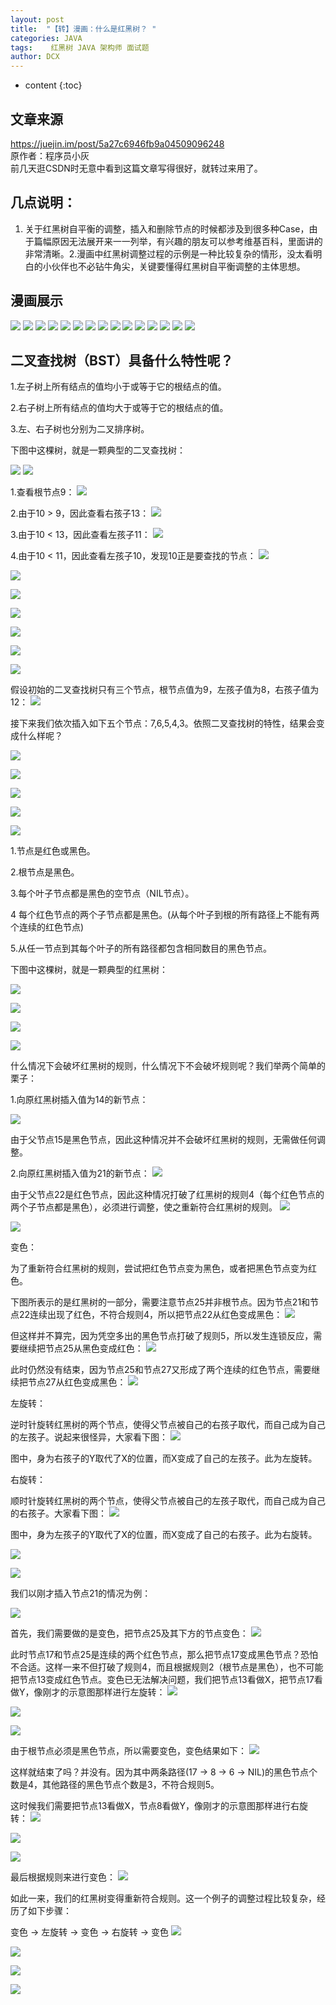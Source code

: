 ```yaml
---
layout: post
title:  "【转】漫画：什么是红黑树？ "
categories: JAVA
tags:    红黑树 JAVA 架构师 面试题 
author: DCX
---
```


* content
{:toc}

## 文章来源
   https://juejin.im/post/5a27c6946fb9a04509096248  <br>
   原作者：程序员小灰 <br>
  前几天逛CSDN时无意中看到这篇文章写得很好，就转过来用了。

## 几点说明：
1. 关于红黑树自平衡的调整，插入和删除节点的时候都涉及到很多种Case，由于篇幅原因无法展开来一一列举，有兴趣的朋友可以参考维基百科，里面讲的非常清晰。2.漫画中红黑树调整过程的示例是一种比较复杂的情形，没太看明白的小伙伴也不必钻牛角尖，关键要懂得红黑树自平衡调整的主体思想。




## 漫画展示

![](https://user-gold-cdn.xitu.io/2017/12/6/1602b60078667ae9?imageView2/0/w/1280/h/960/format/webp/ignore-error/1)
![](https://user-gold-cdn.xitu.io/2017/12/6/1602b60078ef6031?imageView2/0/w/1280/h/960/format/webp/ignore-error/1)
![](https://user-gold-cdn.xitu.io/2017/12/6/1602b600783fdc59?imageView2/0/w/1280/h/960/format/webp/ignore-error/1)
![](https://user-gold-cdn.xitu.io/2017/12/6/1602b60079653588?imageView2/0/w/1280/h/960/format/webp/ignore-error/1)
![](https://user-gold-cdn.xitu.io/2017/12/1/160123dc5325169a?imageView2/0/w/1280/h/960/format/webp/ignore-error/1)
![](https://user-gold-cdn.xitu.io/2017/12/1/160123dc538f1b37?imageView2/0/w/1280/h/960/format/webp/ignore-error/1)
![](https://user-gold-cdn.xitu.io/2017/12/6/1602b60079ed51e8?imageView2/0/w/1280/h/960/format/webp/ignore-error/1)
![](https://user-gold-cdn.xitu.io/2017/12/6/1602b600793a119c?imageView2/0/w/1280/h/960/format/webp/ignore-error/1)
![](https://user-gold-cdn.xitu.io/2017/12/6/1602b600b13539f9?imageView2/0/w/1280/h/960/format/webp/ignore-error/1)
![](https://user-gold-cdn.xitu.io/2017/12/6/1602b600b4ff7ba5?imageView2/0/w/1280/h/960/format/webp/ignore-error/1)
![](https://user-gold-cdn.xitu.io/2017/12/6/1602b600b14aa857?imageView2/0/w/1280/h/960/format/webp/ignore-error/1)
![](https://user-gold-cdn.xitu.io/2017/12/6/1602b600b1f91370?imageView2/0/w/1280/h/960/format/webp/ignore-error/1)
![](https://user-gold-cdn.xitu.io/2017/12/6/1602b600b4d1fb1c?imageView2/0/w/1280/h/960/format/webp/ignore-error/1)
![](https://user-gold-cdn.xitu.io/2017/12/6/1602b600b8b3be5b?imageView2/0/w/1280/h/960/format/webp/ignore-error/1)
![](https://user-gold-cdn.xitu.io/2017/12/6/1602b600d563a600?imageView2/0/w/1280/h/960/format/webp/ignore-error/1)

## 二叉查找树（BST）具备什么特性呢？

1.左子树上所有结点的值均小于或等于它的根结点的值。

2.右子树上所有结点的值均大于或等于它的根结点的值。

3.左、右子树也分别为二叉排序树。

下图中这棵树，就是一颗典型的二叉查找树：

![](https://user-gold-cdn.xitu.io/2017/12/6/1602b600eb27d6ef?imageView2/0/w/1280/h/960/format/webp/ignore-error/1)
![](https://user-gold-cdn.xitu.io/2017/12/6/1602b600ea3ce978?imageView2/0/w/1280/h/960/format/webp/ignore-error/1)

1.查看根节点9： 
![](https://user-gold-cdn.xitu.io/2017/12/6/1602b600ea940506?imageView2/0/w/1280/h/960/format/webp/ignore-error/1)

2.由于10 > 9，因此查看右孩子13： 
![](https://user-gold-cdn.xitu.io/2017/12/6/1602b600eb4a3f4f?imageView2/0/w/1280/h/960/format/webp/ignore-error/1)

3.由于10 < 13，因此查看左孩子11： 
![](https://user-gold-cdn.xitu.io/2017/12/6/1602b600eba75085?imageView2/0/w/1280/h/960/format/webp/ignore-error/1)

4.由于10 < 11，因此查看左孩子10，发现10正是要查找的节点： 
![](https://user-gold-cdn.xitu.io/2017/12/6/1602b60103b74671?imageView2/0/w/1280/h/960/format/webp/ignore-error/1)

![](https://user-gold-cdn.xitu.io/2017/12/6/1602b601159cab36?imageView2/0/w/1280/h/960/format/webp/ignore-error/1)

![](https://user-gold-cdn.xitu.io/2017/12/6/1602b601104a472b?imageView2/0/w/1280/h/960/format/webp/ignore-error/1)

![](https://user-gold-cdn.xitu.io/2017/12/6/1602b6011bf11e80?imageView2/0/w/1280/h/960/format/webp/ignore-error/1)

![](https://user-gold-cdn.xitu.io/2017/12/6/1602b601174850b8?imageView2/0/w/1280/h/960/format/webp/ignore-error/1)

![](https://user-gold-cdn.xitu.io/2017/12/6/1602b6012966ed8a?imageView2/0/w/1280/h/960/format/webp/ignore-error/1)

![](https://user-gold-cdn.xitu.io/2017/12/6/1602b601325ba117?imageView2/0/w/1280/h/960/format/webp/ignore-error/1)

假设初始的二叉查找树只有三个节点，根节点值为9，左孩子值为8，右孩子值为12： 
![](https://user-gold-cdn.xitu.io/2017/12/6/1602b6013c9aafc5?imageView2/0/w/1280/h/960/format/webp/ignore-error/1)

接下来我们依次插入如下五个节点：7,6,5,4,3。依照二叉查找树的特性，结果会变成什么样呢？ 

![](https://user-gold-cdn.xitu.io/2017/12/6/1602b6014331f371?imageView2/0/w/1280/h/960/format/webp/ignore-error/1)

![](https://user-gold-cdn.xitu.io/2017/12/6/1602b6014283a1a3?imageView2/0/w/1280/h/960/format/webp/ignore-error/1)

![](https://user-gold-cdn.xitu.io/2017/12/6/1602b60159bed929?imageView2/0/w/1280/h/960/format/webp/ignore-error/1)

![](https://user-gold-cdn.xitu.io/2017/12/6/1602b60144265a26?imageView2/0/w/1280/h/960/format/webp/ignore-error/1)

![](https://user-gold-cdn.xitu.io/2017/12/6/1602b6015ca1021f?imageView2/0/w/1280/h/960/format/webp/ignore-error/1)

1.节点是红色或黑色。

2.根节点是黑色。

3.每个叶子节点都是黑色的空节点（NIL节点）。

4 每个红色节点的两个子节点都是黑色。(从每个叶子到根的所有路径上不能有两个连续的红色节点)

5.从任一节点到其每个叶子的所有路径都包含相同数目的黑色节点。

下图中这棵树，就是一颗典型的红黑树： 

![](https://user-gold-cdn.xitu.io/2017/12/6/1602b6016e143cf3?imageView2/0/w/1280/h/960/format/webp/ignore-error/1)

![](https://user-gold-cdn.xitu.io/2017/12/6/1602b6016ed2c77e?imageView2/0/w/1280/h/960/format/webp/ignore-error/1)

![](https://user-gold-cdn.xitu.io/2017/12/6/1602b60176c96a2c?imageView2/0/w/1280/h/960/format/webp/ignore-error/1)

![](https://user-gold-cdn.xitu.io/2017/12/6/1602b6017c52c2b8?imageView2/0/w/1280/h/960/format/webp/ignore-error/1)

什么情况下会破坏红黑树的规则，什么情况下不会破坏规则呢？我们举两个简单的栗子：

1.向原红黑树插入值为14的新节点： 

![](https://user-gold-cdn.xitu.io/2017/12/6/1602b601956a02ff?imageView2/0/w/1280/h/960/format/webp/ignore-error/1)

由于父节点15是黑色节点，因此这种情况并不会破坏红黑树的规则，无需做任何调整。

2.向原红黑树插入值为21的新节点： 
![](https://user-gold-cdn.xitu.io/2017/12/6/1602b60192dd75db?imageView2/0/w/1280/h/960/format/webp/ignore-error/1)

由于父节点22是红色节点，因此这种情况打破了红黑树的规则4（每个红色节点的两个子节点都是黑色），必须进行调整，使之重新符合红黑树的规则。 
![](https://user-gold-cdn.xitu.io/2017/12/6/1602b6019a7873e6?imageView2/0/w/1280/h/960/format/webp/ignore-error/1)

![](https://user-gold-cdn.xitu.io/2017/12/6/1602b60270dbedb7?imageView2/0/w/1280/h/960/format/webp/ignore-error/1)

变色：

为了重新符合红黑树的规则，尝试把红色节点变为黑色，或者把黑色节点变为红色。

下图所表示的是红黑树的一部分，需要注意节点25并非根节点。因为节点21和节点22连续出现了红色，不符合规则4，所以把节点22从红色变成黑色：
![](https://user-gold-cdn.xitu.io/2017/12/6/1602b602995465b0?imageView2/0/w/1280/h/960/format/webp/ignore-error/1)

但这样并不算完，因为凭空多出的黑色节点打破了规则5，所以发生连锁反应，需要继续把节点25从黑色变成红色： 
![](https://user-gold-cdn.xitu.io/2017/12/6/1602b6021ca38237?imageView2/0/w/1280/h/960/format/webp/ignore-error/1)

此时仍然没有结束，因为节点25和节点27又形成了两个连续的红色节点，需要继续把节点27从红色变成黑色： 
![](https://user-gold-cdn.xitu.io/2017/12/6/1602b602acf13b5d?imageView2/0/w/1280/h/960/format/webp/ignore-error/1)

左旋转：

逆时针旋转红黑树的两个节点，使得父节点被自己的右孩子取代，而自己成为自己的左孩子。说起来很怪异，大家看下图： 
![](https://user-gold-cdn.xitu.io/2017/12/6/1602b60230926ead?imageView2/0/w/1280/h/960/format/webp/ignore-error/1)

图中，身为右孩子的Y取代了X的位置，而X变成了自己的左孩子。此为左旋转。

右旋转：

顺时针旋转红黑树的两个节点，使得父节点被自己的左孩子取代，而自己成为自己的右孩子。大家看下图： 
![](https://user-gold-cdn.xitu.io/2017/12/6/1602b6024ce2b0c4?imageView2/0/w/1280/h/960/format/webp/ignore-error/1)

图中，身为左孩子的Y取代了X的位置，而X变成了自己的右孩子。此为右旋转。 

![](https://user-gold-cdn.xitu.io/2017/12/6/1602b6024df0f4de?imageView2/0/w/1280/h/960/format/webp/ignore-error/1)

![](https://user-gold-cdn.xitu.io/2017/12/6/1602b60261624ffa?imageView2/0/w/1280/h/960/format/webp/ignore-error/1)

我们以刚才插入节点21的情况为例： 

![](https://user-gold-cdn.xitu.io/2017/12/6/1602b60192dd75db?imageView2/0/w/1280/h/960/format/webp/ignore-error/1)

首先，我们需要做的是变色，把节点25及其下方的节点变色：
![](https://user-gold-cdn.xitu.io/2017/12/6/1602b6027c291aee?imageView2/0/w/1280/h/960/format/webp/ignore-error/1)

此时节点17和节点25是连续的两个红色节点，那么把节点17变成黑色节点？恐怕不合适。这样一来不但打破了规则4，而且根据规则2（根节点是黑色），也不可能把节点13变成红色节点。变色已无法解决问题，我们把节点13看做X，把节点17看做Y，像刚才的示意图那样进行左旋转： 
![](https://user-gold-cdn.xitu.io/2017/12/6/1602b60230926ead?imageView2/0/w/1280/h/960/format/webp/ignore-error/1)

![](https://user-gold-cdn.xitu.io/2017/12/6/1602b6028ba39c59?imageView2/0/w/1280/h/960/format/webp/ignore-error/1)

![](https://user-gold-cdn.xitu.io/2017/12/6/1602b602854a3f9a?imageView2/0/w/1280/h/960/format/webp/ignore-error/1)

由于根节点必须是黑色节点，所以需要变色，变色结果如下： 
![](https://user-gold-cdn.xitu.io/2017/12/6/1602b602b60056ab?imageView2/0/w/1280/h/960/format/webp/ignore-error/1)

这样就结束了吗？并没有。因为其中两条路径(17 -> 8 -> 6 -> NIL)的黑色节点个数是4，其他路径的黑色节点个数是3，不符合规则5。

这时候我们需要把节点13看做X，节点8看做Y，像刚才的示意图那样进行右旋转：
![](https://user-gold-cdn.xitu.io/2017/12/6/1602b6024ce2b0c4?imageView2/0/w/1280/h/960/format/webp/ignore-error/1)

![](https://user-gold-cdn.xitu.io/2017/12/6/1602b602bcfa03b3?imageView2/0/w/1280/h/960/format/webp/ignore-error/1)

![](https://user-gold-cdn.xitu.io/2017/12/6/1602b602b7308278?imageView2/0/w/1280/h/960/format/webp/ignore-error/1)

最后根据规则来进行变色：
![](https://user-gold-cdn.xitu.io/2017/12/6/1602b602b45e1d3c?imageView2/0/w/1280/h/960/format/webp/ignore-error/1)

如此一来，我们的红黑树变得重新符合规则。这一个例子的调整过程比较复杂，经历了如下步骤：

变色 -> 左旋转 -> 变色 -> 右旋转 -> 变色
![](https://user-gold-cdn.xitu.io/2017/12/6/1602b602de430187?imageView2/0/w/1280/h/960/format/webp/ignore-error/1)

![](https://user-gold-cdn.xitu.io/2017/12/6/1602b602e1cd97cb?imageView2/0/w/1280/h/960/format/webp/ignore-error/1)

![](https://user-gold-cdn.xitu.io/2017/12/6/1602b602de85007c?imageView2/0/w/1280/h/960/format/webp/ignore-error/1)

![](https://user-gold-cdn.xitu.io/2017/12/6/1602b602f65db8cb?imageView2/0/w/1280/h/960/format/webp/ignore-error/1)






